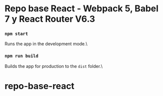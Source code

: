 # Repo base React - Webpack 5, Babel 7 y React Router V6.3


### `npm start`

Runs the app in the development mode.\

### `npm run build`

Builds the app for production to the `dist` folder.\

# repo-base-react
